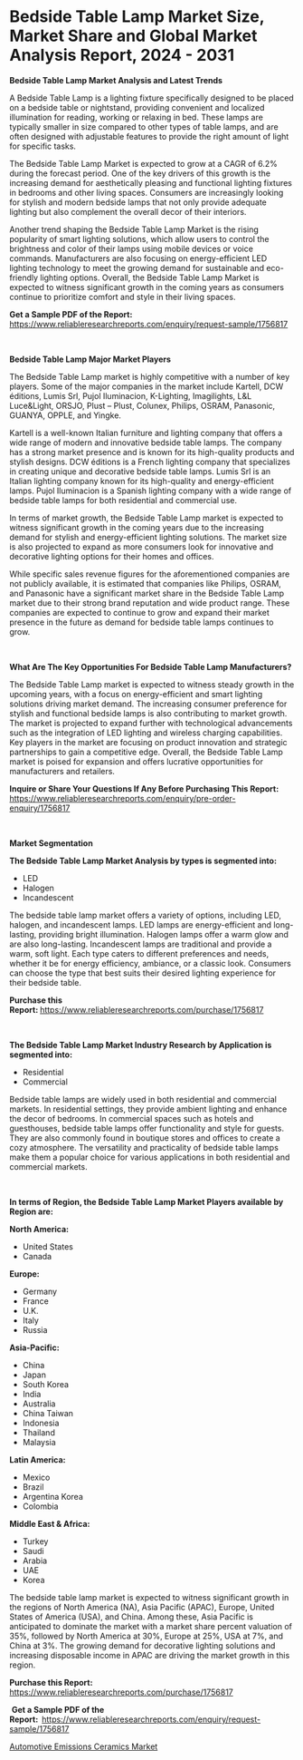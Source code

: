 <p><h1>Bedside Table Lamp Market Size, Market Share and Global Market Analysis Report, 2024 - 2031</h1></p><p><strong>Bedside Table Lamp Market Analysis and Latest Trends</strong></p>
<p><p>A Bedside Table Lamp is a lighting fixture specifically designed to be placed on a bedside table or nightstand, providing convenient and localized illumination for reading, working or relaxing in bed. These lamps are typically smaller in size compared to other types of table lamps, and are often designed with adjustable features to provide the right amount of light for specific tasks.</p><p>The Bedside Table Lamp Market is expected to grow at a CAGR of 6.2% during the forecast period. One of the key drivers of this growth is the increasing demand for aesthetically pleasing and functional lighting fixtures in bedrooms and other living spaces. Consumers are increasingly looking for stylish and modern bedside lamps that not only provide adequate lighting but also complement the overall decor of their interiors.</p><p>Another trend shaping the Bedside Table Lamp Market is the rising popularity of smart lighting solutions, which allow users to control the brightness and color of their lamps using mobile devices or voice commands. Manufacturers are also focusing on energy-efficient LED lighting technology to meet the growing demand for sustainable and eco-friendly lighting options. Overall, the Bedside Table Lamp Market is expected to witness significant growth in the coming years as consumers continue to prioritize comfort and style in their living spaces.</p></p>
<p><strong>Get a Sample PDF of the Report:&nbsp;</strong> <a href="https://www.reliableresearchreports.com/enquiry/request-sample/1756817">https://www.reliableresearchreports.com/enquiry/request-sample/1756817</a></p>
<p>&nbsp;</p>
<p><strong>Bedside Table Lamp Major Market Players</strong></p>
<p><p>The Bedside Table Lamp market is highly competitive with a number of key players. Some of the major companies in the market include Kartell, DCW éditions, Lumis Srl, Pujol Iluminacion, K-Lighting, Imagilights, L&L Luce&Light, ORSJO, Plust – Plust, Colunex, Philips, OSRAM, Panasonic, GUANYA, OPPLE, and Yingke.</p><p>Kartell is a well-known Italian furniture and lighting company that offers a wide range of modern and innovative bedside table lamps. The company has a strong market presence and is known for its high-quality products and stylish designs. DCW éditions is a French lighting company that specializes in creating unique and decorative bedside table lamps. Lumis Srl is an Italian lighting company known for its high-quality and energy-efficient lamps. Pujol Iluminacion is a Spanish lighting company with a wide range of bedside table lamps for both residential and commercial use.</p><p>In terms of market growth, the Bedside Table Lamp market is expected to witness significant growth in the coming years due to the increasing demand for stylish and energy-efficient lighting solutions. The market size is also projected to expand as more consumers look for innovative and decorative lighting options for their homes and offices.</p><p>While specific sales revenue figures for the aforementioned companies are not publicly available, it is estimated that companies like Philips, OSRAM, and Panasonic have a significant market share in the Bedside Table Lamp market due to their strong brand reputation and wide product range. These companies are expected to continue to grow and expand their market presence in the future as demand for bedside table lamps continues to grow.</p></p>
<p>&nbsp;</p>
<p><strong>What Are The Key Opportunities For Bedside Table Lamp Manufacturers?</strong></p>
<p><p>The Bedside Table Lamp market is expected to witness steady growth in the upcoming years, with a focus on energy-efficient and smart lighting solutions driving market demand. The increasing consumer preference for stylish and functional bedside lamps is also contributing to market growth. The market is projected to expand further with technological advancements such as the integration of LED lighting and wireless charging capabilities. Key players in the market are focusing on product innovation and strategic partnerships to gain a competitive edge. Overall, the Bedside Table Lamp market is poised for expansion and offers lucrative opportunities for manufacturers and retailers.</p></p>
<p><strong>Inquire or Share Your Questions If Any Before Purchasing This Report:</strong> <a href="https://www.reliableresearchreports.com/enquiry/pre-order-enquiry/1756817">https://www.reliableresearchreports.com/enquiry/pre-order-enquiry/1756817</a></p>
<p>&nbsp;</p>
<p><strong>Market Segmentation</strong></p>
<p><strong>The Bedside Table Lamp Market Analysis by types is segmented into:</strong></p>
<p><ul><li>LED</li><li>Halogen</li><li>Incandescent</li></ul></p>
<p><p>The bedside table lamp market offers a variety of options, including LED, halogen, and incandescent lamps. LED lamps are energy-efficient and long-lasting, providing bright illumination. Halogen lamps offer a warm glow and are also long-lasting. Incandescent lamps are traditional and provide a warm, soft light. Each type caters to different preferences and needs, whether it be for energy efficiency, ambiance, or a classic look. Consumers can choose the type that best suits their desired lighting experience for their bedside table.</p></p>
<p><strong>Purchase this Report:&nbsp;</strong><a href="https://www.reliableresearchreports.com/purchase/1756817">https://www.reliableresearchreports.com/purchase/1756817</a></p>
<p>&nbsp;</p>
<p><strong>The Bedside Table Lamp Market Industry Research by Application is segmented into:</strong></p>
<p><ul><li>Residential</li><li>Commercial</li></ul></p>
<p><p>Bedside table lamps are widely used in both residential and commercial markets. In residential settings, they provide ambient lighting and enhance the decor of bedrooms. In commercial spaces such as hotels and guesthouses, bedside table lamps offer functionality and style for guests. They are also commonly found in boutique stores and offices to create a cozy atmosphere. The versatility and practicality of bedside table lamps make them a popular choice for various applications in both residential and commercial markets.</p></p>
<p>&nbsp;</p>
<p><strong>In terms of Region, the Bedside Table Lamp Market Players available by Region are:</strong></p>
<p>
    <p> <strong> North America: </strong>
        <ul>
            <li>United States</li>
            <li>Canada</li>
        </ul>
        </p> 
    <p> <strong> Europe: </strong>
        <ul>
            <li>Germany</li>
            <li>France</li>
            <li>U.K.</li>
            <li>Italy</li>
            <li>Russia</li>
        </ul>
        </p> 
    <p> <strong> Asia-Pacific: </strong>
        <ul>
            <li>China</li>
            <li>Japan</li>
            <li>South Korea</li>
            <li>India</li>
            <li>Australia</li>
            <li>China Taiwan</li>
            <li>Indonesia</li>
            <li>Thailand</li>
            <li>Malaysia</li>
        </ul>
        </p> 
    <p> <strong> Latin America: </strong>
        <ul>
            <li>Mexico</li>
            <li>Brazil</li>
            <li>Argentina Korea</li>
            <li>Colombia</li>
        </ul>
        </p> 
    <p> <strong> Middle East & Africa: </strong>
        <ul>
            <li>Turkey</li>
            <li>Saudi</li>
            <li>Arabia</li>
            <li>UAE</li>
            <li>Korea</li>
        </ul>
    </p>
    </p>
<p><p>The bedside table lamp market is expected to witness significant growth in the regions of North America (NA), Asia Pacific (APAC), Europe, United States of America (USA), and China. Among these, Asia Pacific is anticipated to dominate the market with a market share percent valuation of 35%, followed by North America at 30%, Europe at 25%, USA at 7%, and China at 3%. The growing demand for decorative lighting solutions and increasing disposable income in APAC are driving the market growth in this region.</p></p>
<p><strong>Purchase this Report: </strong><a href="https://www.reliableresearchreports.com/purchase/1756817">https://www.reliableresearchreports.com/purchase/1756817</a></p>
<p>&nbsp;<strong>Get a Sample PDF of the Report:&nbsp;&nbsp;</strong><a href="https://www.reliableresearchreports.com/enquiry/request-sample/1756817">https://www.reliableresearchreports.com/enquiry/request-sample/1756817</a></p>
<p><strong></strong></p>
<p><p><a href="https://military-diascia-e68.notion.site/Automotive-Emissions-Ceramics-Market-Size-Growth-and-Forecast-from-2024-2031-ddf5675dcd444e4dbb8c6b30d27cc24b">Automotive Emissions Ceramics Market</a></p></p>